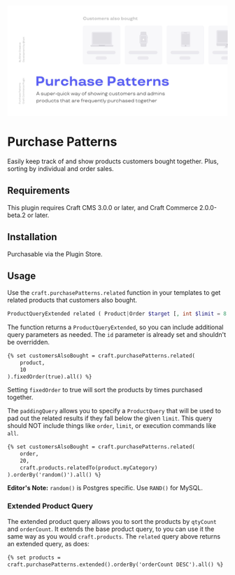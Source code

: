 ![Purchase Patterns](resources/banner.jpg)

# Purchase Patterns
Easily keep track of and show products customers bought together. Plus, sorting by individual and order sales.

## Requirements

This plugin requires Craft CMS 3.0.0 or later, and Craft Commerce 2.0.0-beta.2 or later.

## Installation

Purchasable via the Plugin Store.

## Usage

Use the `craft.purchasePatterns.related` function in your templates to get related products that customers also bought.

```php
ProductQueryExtended related ( Product|Order $target [, int $limit = 8 [, ProductQuery $paddingQuery = null ] ] )
```

The function returns a `ProductQueryExtended`, so you can include additional query parameters as needed. The `id` parameter is already set and shouldn't be overridden.

```twig
{% set customersAlsoBought = craft.purchasePatterns.related(
    product,
    10
).fixedOrder(true).all() %}
```

Setting `fixedOrder` to true will sort the products by times purchased together.

The `paddingQuery` allows you to specify a `ProductQuery` that will be used to pad out the related results if they fall below the given `limit`. This query should NOT include things like `order`, `limit`, or execution commands like `all`.

```twig
{% set customersAlsoBought = craft.purchasePatterns.related(
    order,
    20,
    craft.products.relatedTo(product.myCategory)
).orderBy('random()').all() %}
```

**Editor's Note:** `random()` is Postgres specific. Use `RAND()` for MySQL.

### Extended Product Query

The extended product query allows you to sort the products by `qtyCount` and `orderCount`. 
It extends the base product query, to you can use it the same way as you would `craft.products`. 
The `related` query above returns an extended query, as does:

```twig
{% set products = craft.purchasePatterns.extended().orderBy('orderCount DESC').all() %}
``` 